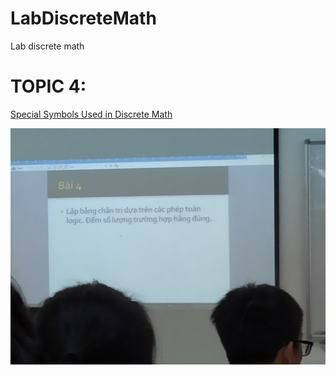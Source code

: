 # LabDiscreteMath
Lab discrete math

# TOPIC 4:
[Special Symbols Used in Discrete Math](http://faculty.simpson.edu/lydia.sinapova/www/cmsc180/Symbols.htm)

![t1](https://github.com/nhoxnho1212/LabDiscreteMath/blob/master/topic/t4.jpg)
